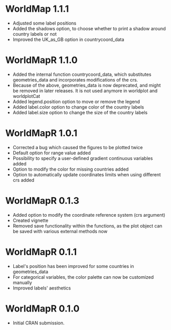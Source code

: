 # WorldMap 1.1.1

* Adjusted some label positions
* Added the shadows option, to choose whether to print a shadow around country
  labels or not
* Improved the UK_as_GB option in countrycoord_data


# WorldMapR 1.1.0

* Added the internal function countrycoord_data, which substitutes geometries_data and incorporates
  modifications of the crs.
* Because of the above, geometries_data is now deprecated, and might be removed in later releases.
  It is not used anymore in worldplot and worldplotCat
* Added legend.position option to move or remove the legend
* Added label.color option to change color of the country labels
* Added label.size option to change the size of the country labels


# WorldMapR 1.0.1

* Corrected a bug which caused the figures to be plotted twice
* Default option for range value added
* Possibility to specify a user-defined gradient continuous variables added
* Option to modify the color for missing countries added
* Option to automatically update coordinates limits when using different crs added

# WorldMapR 0.1.3

* Added option to modify the coordinate reference system (crs argument)
* Created vignette
* Removed save functionality within the functions, as the plot object can be saved with various external methods now

# WorldMapR 0.1.1

* Label's position has been improved for some countries in geometries_data
* For categorical variables, the color palette can now be customized manually 
* Improved labels' aesthetics


# WorldMapR 0.1.0

* Initial CRAN submission.
